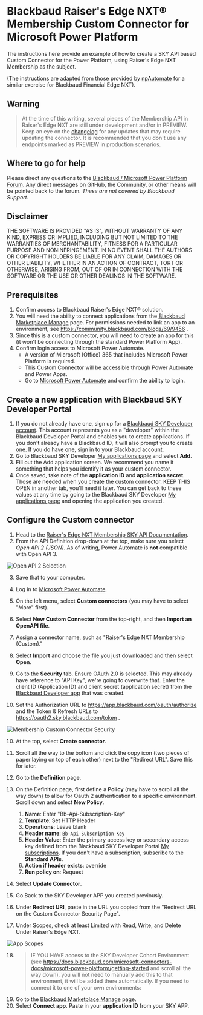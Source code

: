 # Blackbaud Raiser's Edge NXT® Membership Custom Connector for Microsoft Power Platform

The instructions here provide an example of how to create a SKY API based Custom Connector for the Power Platform, using Raiser's Edge NXT Membership as the subject.  

(The instructions are adapted from those provided by [npAutomate](https://npautomate.com/) for a similar exercise for Blackbaud Financial Edge NXT). 

## Warning
> At the time of this writing, several pieces of the Membership API in Raiser's Edge NXT are still under development and/or in PREVIEW. Keep an eye on the [changelog](https://developer.blackbaud.com/skyapi/support/changelog/renxt) for any updates that may require updating the connector.  It is recommended that you don't use any endpoints marked as PREVIEW in production scenarios. 

## Where to go for help
Please direct any questions to the [Blackbaud / Microsoft Power Platform Forum](https://community.blackbaud.com/forums/viewcategory/586). Any direct messages on GitHub, the Community, or other means will be pointed back to the forum.  _These are not covered by Blackbaud Support_. 

## Disclaimer
THE SOFTWARE IS PROVIDED "AS IS", WITHOUT WARRANTY OF ANY KIND, EXPRESS OR IMPLIED, INCLUDING BUT NOT LIMITED TO THE WARRANTIES OF MERCHANTABILITY, FITNESS FOR A PARTICULAR PURPOSE AND NONINFRINGEMENT. IN NO EVENT SHALL THE AUTHORS OR COPYRIGHT HOLDERS BE LIABLE FOR ANY CLAIM, DAMAGES OR OTHER LIABILITY, WHETHER IN AN ACTION OF CONTRACT, TORT OR OTHERWISE, ARISING FROM, OUT OF OR IN CONNECTION WITH THE SOFTWARE OR THE USE OR OTHER DEALINGS IN THE SOFTWARE.

## Prerequisites

1. Confirm access to Blackbaud Raiser's Edge NXT® solution.
2. You will need the ability to connect applications from the [Blackbaud Marketplace Manage](https://app.blackbaud.com/marketplace/manage) page. For permissions needed to link an app to an environment, see
https://community.blackbaud.com/blogs/69/9456 . 
3. Since this is a custom connector, you will need to create an app for this (it won't be connecting through the standard Power Platform App).  
4. Confirm login access to Microsoft Power Automate. 
      - A version of Microsoft (Office) 365 that includes Microsoft Power Platform is required.
      - This Custom Connector will be accessible through Power Automate and Power Apps.
      - Go to [Microsoft Power Automate](https://make.powerautomate.com) and confirm the ability to login.


## Create a new application with Blackbaud SKY Developer Portal

1. If you do not already have one, sign up for a [Blackbaud SKY Developer account](https://developer.blackbaud.com/signup). This account represents you as a "developer" within the Blackbaud Developer Portal and enables you to create applications. If you don't already have a Blackbaud ID, it will also prompt you to create one. 
If you do have one, sign in to your Blackbaud account.
2. Go to Blackbaud SKY Developer [My applications page](https://developer.blackbaud.com/apps/) and select **Add**.
3. Fill out the Add application screen. We recommend you name it something that helps you identify it as your custom connector.
4. Once saved, take note of the **application ID** and **application secret**.  Those are needed when you create the custom connector. KEEP THIS OPEN in another tab, you'll need it later. You can get back to these values at any time by going to the Blackbaud SKY Developer [My applications page](https://developer.blackbaud.com/apps/) and opening the application you created.    


## Configure the Custom connector

1. Head to the [Raiser's Edge NXT Membership SKY API Documentation](https://developer.sky.blackbaud.com/api#api=membership).
2. From the API Definition drop-down at the top, make sure you select _Open API 2 (JSON)_.  As of writing, Power Automate is **not** compatible with Open API 3. 

![Open API 2 Selection](./MembershipSKYAPI-OpenAPI2.png)

3. Save that to your computer. 

4. Log in to [Microsoft Power Automate](https://make.powerautomate.com).
5. On the left menu, select **Custom connectors** (you may have to select "More" first). 
4. Select **New Custom Connector** from the top-right, and then **Import an OpenAPI file**.
6. Assign a connector name, such as "Raiser's Edge NXT Membership (Custom)."
7. Select **Import** and choose the file you just downloaded and then select **Open**.
8. Go to the **Security** tab.  Ensure OAuth 2.0 is selected. This may already have reference to "API Key", we're going to overwrite that.   Enter the client ID (Application ID) and client secret (application secret) from the [Blackbaud Developer app](https://developer.blackbaud.com/apps/) that was created.
9. Set the Authorization URL to https://app.blackbaud.com/oauth/authorize and the Token & Refresh URLs to https://oauth2.sky.blackbaud.com/token .  

![Membership Custom Connector Security](./MembershipCustomConnector-Security.png)

10. At the top, select **Create connector**. 
11. Scroll all the way to the bottom and click the copy icon (two pieces of paper laying on top of each other) next to the "Redirect URL".  Save this for later.  

12. Go to the **Definition** page.

13. On the Definition page, first define a **Policy** (may have to scroll all the way down) to allow for Oauth 2 authentication to a specific  environment.  Scroll down and select **New Policy**.

      1. **Name**:  Enter "Bb-Api-Subscription-Key"
      2. **Template**:  Set HTTP Header
      3. **Operations**:  Leave blank
      4. **Header name**:  `Bb-Api-Subscription-Key`
      5. **Header Value**:  Enter the primary access key or secondary access key defined from the Blackbaud SKY Developer Portal [My subscriptions]( https://developer.blackbaud.com/subscriptions/). If you don't have a subscription, subscribe to the **Standard APIs**.
      6. **Action if header exists**:  override
      7. **Run policy on**:  Request  
      


14. Select **Update Connector**.

15. Go Back to the SKY Developer APP you created previously. 
16. Under **Redirect URI**, paste in the URL you copied from the "Redirect URL on the Custom Connector Security Page".  
17.  Under Scopes, check at least Limited with Read, Write, and Delete Under Raiser's Edge NXT. 

![App Scopes](./MembershipSKYDevApp-Scopes.png)


18. >IF YOU HAVE access to the SKY Developer Cohort Environment (see https://docs.blackbaud.com/microsoft-connectors-docs/microsoft-power-platform/getting-started and scroll all the way down), you will not need to manually add this to that environment, it will be added there automatically.  If you need to connect it to one of your own environments:
19. Go to the [Blackbaud Marketplace Manage](https://app.blackbaud.com/marketplace/manage) page.
20. Select **Connect app**. Paste in your **application ID** from your SKY APP. 






